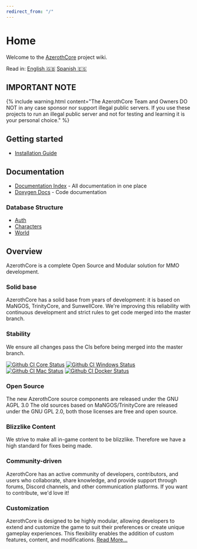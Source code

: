 ```yaml
---
redirect_from: "/"
---
```


# Home

Welcome to the [AzerothCore](http://www.azerothcore.org/) project wiki.

Read in: [English :gb:](home) [Spanish :es:](es/home)

## IMPORTANT NOTE

{% include warning.html content="The AzerothCore Team and Owners DO NOT in any case sponsor nor support illegal public servers. If you use these projects to run an illegal public server and not for testing and learning it is your personal choice." %}

## Getting started

- [Installation Guide](installation)

## Documentation

- [Documentation Index](documentation_index) - All documentation in one place
- [Doxygen Docs](https://www.azerothcore.org/doxygen) - Code documentation

### Database Structure

- [Auth](database-auth)
- [Characters](database-characters)
- [World](database-world)

## Overview

AzerothCore is a complete Open Source and Modular solution for MMO development.

### Solid base

AzerothCore has a solid base from years of development: it is based on MaNGOS, TrinityCore, and SunwellCore.
We're improving this reliability with continuous development and strict rules to get code merged into the master branch.

### Stability

We ensure all changes pass the CIs before being merged into the master branch.

<a href="https://github.com/azerothcore/azerothcore-wotlk/actions/workflows/core-build-nopch.yml"><img alt="Github CI Core Status" src="https://github.com/azerothcore/azerothcore-wotlk/actions/workflows/core-build-nopch.yml/badge.svg?branch=master"></a>
<a href="https://github.com/azerothcore/azerothcore-wotlk/actions?query=workflow%3Awindows-build+branch%3Amaster+event%3Apush"><img alt="Github CI Windows Status" src="https://github.com/azerothcore/azerothcore-wotlk/workflows/windows-build/badge.svg?branch=master&event=push"></a>
<a href="https://github.com/azerothcore/azerothcore-wotlk/actions?query=workflow%3Amacos-build+branch%3Amaster+event%3Apush"><img alt="Github CI Mac Status" src="https://github.com/azerothcore/azerothcore-wotlk/workflows/macos-build/badge.svg?branch=master&event=push"></a>
<a href="https://github.com/azerothcore/azerothcore-wotlk/actions?query=workflow%3Adocker-build+branch%3Amaster+event%3Apush"><img alt="Github CI Docker Status" src="https://github.com/azerothcore/azerothcore-wotlk/workflows/docker-build/badge.svg?branch=master&event=push"></a>

### Open Source

The new AzerothCore source components are released under the GNU AGPL 3.0 The old sources based on MaNGOS/TrinityCore are released under the GNU GPL 2.0, both those licenses are free and open source.

### Blizzlike Content

We strive to make all in-game content to be blizzlike. Therefore we have a high standard for fixes being made.

### Community-driven

AzerothCore has an active community of developers, contributors, and users who collaborate, share knowledge, and provide support through forums, Discord channels, and other communication platforms. If you want to contribute, we'd love it!

### Customization

AzerothCore is designed to be highly modular, allowing developers to extend and customize the game to suit their preferences or create unique gameplay experiences. This flexibility enables the addition of custom features, content, and modifications. [Read More...](the-modular-structure)
